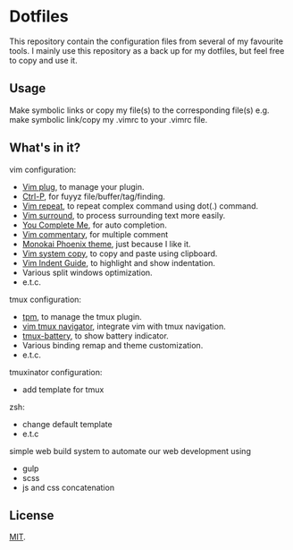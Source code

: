 # Dotfiles

This repository contain the configuration files from several of my favourite tools. I mainly use this repository as a back up for my dotfiles, but feel free to copy and use it.

## Usage

Make symbolic links or copy my file(s) to the corresponding file(s) e.g. make symbolic link/copy my .vimrc to your .vimrc file.

## What's in it?

vim configuration:
- [Vim plug](https://github.com/junegunn/vim-plug), to manage your plugin. 
- [Ctrl-P](https://github.com/kien/ctrlp.vim), for fuyyz file/buffer/tag/finding.
- [Vim repeat](https://github.com/tpope/vim-repeat), to repeat complex command using dot(.) command.
- [Vim surround](https://github.com/tpope/vim-surround), to process surrounding text more easily.
- [You Complete Me](https://github.com/Valloric/YouCompleteMe), for auto completion.
- [Vim commentary](https://github.com/tpope/vim-commentary), for multiple comment
- [Monokai Phoenix theme](https://github.com/Reewr/vim-monokai-phoenix), just because I like it.
- [Vim system copy](https://github.com/christoomey/vim-system-copy), to copy and paste using clipboard. 
- [Vim Indent Guide](https://github.com/nathanaelkane/vim-indent-guides), to highlight and show indentation.
- Various split windows optimization.
- e.t.c.

tmux configuration:
- [tpm](https://github.com/tmux-plugins/tpm), to manage the tmux plugin. 
- [vim tmux navigator](https://github.com/christoomey/vim-tmux-navigator),
  integrate vim with tmux navigation.
- [tmux-battery](https://github.com/tmux-plugins/tmux-battery), to show battery indicator.
- Various binding remap and theme customization.
- e.t.c.

tmuxinator configuration:
- add template for tmux

zsh:
- change default template
- e.t.c

simple web build system to automate our web development using
- gulp
- scss
- js and css concatenation

## License

[MIT](https://en.wikipedia.org/wiki/MIT_License).
